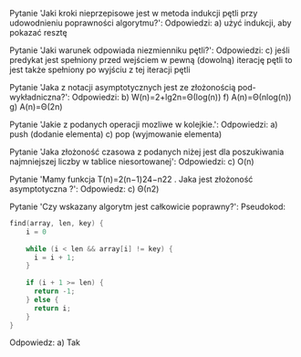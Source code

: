 
Pytanie 'Jaki kroki nieprzepisowe jest w metoda indukcji pętli przy udowodnieniu poprawności algorytmu?': 
Odpowiedzi: 
        a) użyć indukcji, aby pokazać resztę 


Pytanie 'Jaki warunek odpowiada niezmienniku pętli?': 
Odpowiedzi: 
        c) jeśli predykat jest spełniony przed wejściem w pewną (dowolną) iterację pętli to jest także spełniony po wyjściu z tej iteracji pętli 


Pytanie 'Jaka z notacji asymptotycznych jest ze złożonością pod-wykładniczna?': 
Odpowiedzi: 
        b) 
W(n)=2+lg2n=Θ(log(n))
f) 
A(n)=Θ(nlog(n))
g) 
A(n)=Θ(2n)


Pytanie 'Jakie z podanych operacji mozliwe w kolejkie.': 
Odpowiedzi: 
        a) push (dodanie elementa) 
c) pop (wyjmowanie elementa) 


Pytanie 'Jaka złożoność czasowa z podanych niżej jest dla poszukiwania najmniejszej liczby w tablice niesortowanej': 
Odpowiedzi: 
        c) 
O(n)


Pytanie 'Mamy funkcja
T(n)=2(n−1)24−n22
. Jaka jest złożoność asymptotyczna ?': 
Odpowiedz: 
        c) 
Θ(n2)


Pytanie 'Czy wskazany algorytm jest całkowicie poprawny?': 
Pseudokod: 
```c
find(array, len, key) {
    i = 0
    
    while (i < len && array[i] != key) {
      i = i + 1;
    }
    
    if (i + 1 >= len) {
      return -1;
    } else {
      return i;    
    }
}
```
Odpowiedz: 
        a) Tak 


